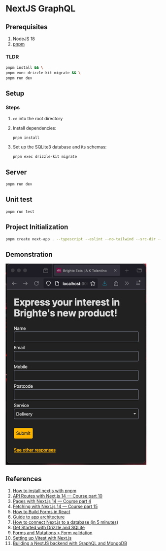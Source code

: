 # NextJS GraphQL

## Prerequisites

1. NodeJS 18
2. [pnpm](https://pnpm.io/installation)

### TLDR

```bash
pnpm install && \
pnpm exec drizzle-kit migrate && \
pnpm run dev
```

## Setup

### Steps

1. `cd` into the root directory
2. Install dependencies:

   ```bash
   pnpm install
   ```

3. Set up the SQLite3 database and its schemas:

   ```bash
   pnpm exec drizzle-kit migrate
   ```

## Server

```bash
pnpm run dev
```

## Unit test

```bash
pnpm run test
```

## Project Initialization

```bash
pnpm create next-app . --typescript --eslint --no-tailwind --src-dir --app --import-alias "@/*"
```

## Demonstration

![Brighte-Eats-Demo.gif](/Brighte-Eats-Demo.gif)

## References

1. [How to install nextjs with pnpm](https://medium.com/frontendweb/how-to-install-nextjs-with-pnpm-a958f1b3e9ad)
2. [API Routes with Next.js 14 — Course part 10](https://www.youtube.com/watch?v=gEB3ckYeZF4)
3. [Pages with Next.js 14 — Course part 4](https://www.youtube.com/watch?v=JViNLW_m7uU)
4. [Fetching with Next.js 14 — Course part 15](https://www.youtube.com/watch?v=uR67O6sNjbg)
5. [How to Build Forms in React](https://www.freecodecamp.org/news/how-to-build-forms-in-react/)
6. [Guide to app architecture](https://developer.android.com/topic/architecture)
7. [How to connect Next.js to a database (in 5 minutes)](https://www.youtube.com/watch?v=wTGaoB8EL-4)
8. [Get Started with Drizzle and SQLite](https://orm.drizzle.team/docs/get-started/sqlite-new)
9. [Forms and Mutations > Form validation](https://nextjs.org/docs/pages/building-your-application/data-fetching/forms-and-mutations#form-validation)
10. [Setting up Vitest with Next.js](https://nextjs.org/docs/app/building-your-application/testing/vitest)
11. [Building a NextJS backend with GraphQL and MongoDB](https://medium.com/womenintechnology/building-a-nextjs-backend-with-graphql-and-mongodb-fa6ca1307478)
